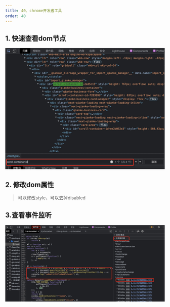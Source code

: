 ```yaml
---
title: 40、chrome开发者工具
order: 40
---
```


## 1. 快速查看dom节点
![图 1](../images/5e291207775e6b8732e92cfa88474a59a822a473c3545885923493dc98e36874.png)  


## 2. 修改dom属性
> 可以修改style，可以去掉disabled

## 3.查看事件监听
![图 2](../images/3a9524771a58c40a204758330271c343289afab5090aca6d7b09395e323ab7bb.png)  
